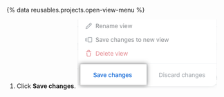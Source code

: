 {% data reusables.projects.open-view-menu %}
1. Click **Save changes**.
   ![Screenshot showing the save menu item](/assets/images/help/projects-v2/save-view.png)
